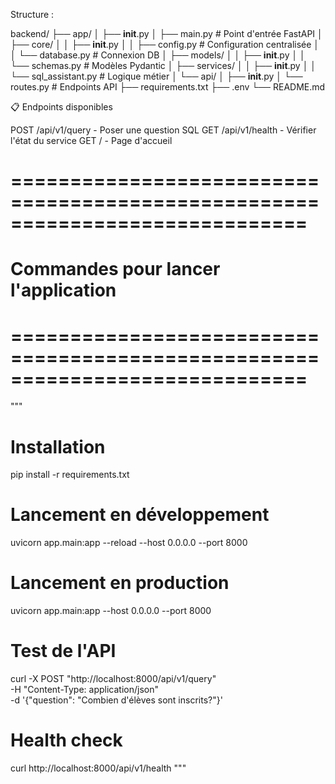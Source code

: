 Structure :

backend/
├── app/
│   ├── __init__.py
│   ├── main.py              # Point d'entrée FastAPI
│   ├── core/
│   │   ├── __init__.py
│   │   ├── config.py        # Configuration centralisée
│   │   └── database.py      # Connexion DB
│   ├── models/
│   │   ├── __init__.py
│   │   └── schemas.py       # Modèles Pydantic
│   ├── services/
│   │   ├── __init__.py
│   │   └── sql_assistant.py # Logique métier
│   └── api/
│       ├── __init__.py
│       └── routes.py        # Endpoints API
├── requirements.txt
├── .env
└── README.md


📋 Endpoints disponibles

POST /api/v1/query - Poser une question SQL
GET /api/v1/health - Vérifier l'état du service
GET / - Page d'accueil

# =============================================================================
# Commandes pour lancer l'application
# =============================================================================

"""
# Installation
pip install -r requirements.txt

# Lancement en développement
uvicorn app.main:app --reload --host 0.0.0.0 --port 8000

# Lancement en production
uvicorn app.main:app --host 0.0.0.0 --port 8000

# Test de l'API
curl -X POST "http://localhost:8000/api/v1/query" \
     -H "Content-Type: application/json" \
     -d '{"question": "Combien d'élèves sont inscrits?"}'

# Health check
curl http://localhost:8000/api/v1/health
"""